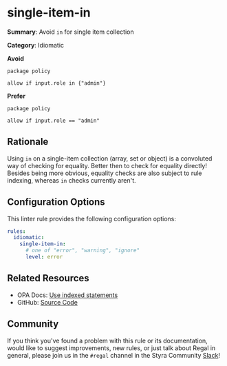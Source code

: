 # single-item-in

**Summary**: Avoid `in` for single item collection

**Category**: Idiomatic

**Avoid**
```rego
package policy

allow if input.role in {"admin"}
```

**Prefer**
```rego
package policy

allow if input.role == "admin"
```

## Rationale

Using `in` on a single-item collection (array, set or object) is a convoluted way of checking for equality. Better
then to check for equality directly! Besides being more obvious, equality checks are also subject to rule indexing,
whereas `in` checks currently aren't.

## Configuration Options

This linter rule provides the following configuration options:

```yaml
rules:
  idiomatic:
    single-item-in:
      # one of "error", "warning", "ignore"
      level: error
```

## Related Resources

- OPA Docs: [Use indexed statements](https://www.openpolicyagent.org/docs/policy-performance/#use-indexed-statements)
- GitHub: [Source Code](https://github.com/open-policy-agent/regal/blob/main/bundle/regal/rules/idiomatic/single-item-in/single_item_in.rego)

## Community

If you think you've found a problem with this rule or its documentation, would like to suggest improvements, new rules,
or just talk about Regal in general, please join us in the `#regal` channel in the Styra Community
[Slack](https://inviter.co/styra)!
